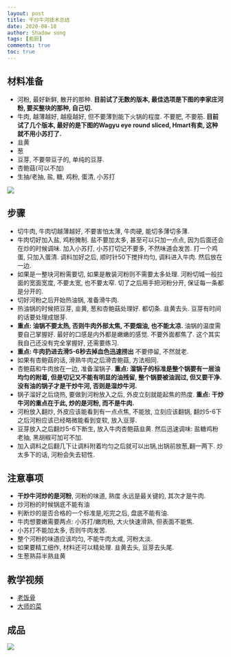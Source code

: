 ```yaml
---
layout: post
title: 干炒牛河技术总结
date: 2020-08-18
author: Shadow song
tags: [庖厨]
comments: true
toc: true
---
```


## 材料准备

- 河粉, 最好新鲜, 散开的那种. **目前试了无数的版本, 最佳选项是下图的李家庄河粉, 要买整块的那种, 自己切.**
- 牛肉, 越薄越好, 越瘦越好, 但不要薄到能下火锅的程度. 不要肥, 不要筋. **目前试了几个版本, 最好的是下图的Wagyu eye round sliced, Hmart有卖, 这种就不用小苏打了.**
- 韭黄
- 葱
- 豆芽, 不要带豆子的, 单纯的豆芽. 
- 杏鲍菇(可以不加)
- 生抽/老抽, 盐, 糖, 鸡粉, 蛋清, 小苏打

![](https://lh3.googleusercontent.com/pw/AMWts8CNXUnUMA-elkeH0eZpxYjn3nLu-F54HEmLfu34WXSBCZcZlIuP9wzAVs09uNlabKmqwB8Jq3yczW4_iZRSbZ00Zny9rC3NEj9pppooWaP8wWR6xzqYw67r_BtiZrqqu6v1D7s-Z8DdeyeSR9wNDS6oGw=w1663-h1247-no?authuser=2)


## 步骤

 - 切牛肉, 牛肉切越薄越好, 不要害怕太薄, 牛肉硬, 能切多薄切多薄. 
 - 牛肉切好加入盐, 鸡粉腌制. 盐不要加太多, 甚至可以只加一点点, 因为后面还会在炒的时候调味.  加入小苏打, 小苏打切记不要多, 不然味道会发苦. 打一个鸡蛋, 只加入蛋清.  调料加好之后, 顺时针50下搅拌均匀, 调料进入牛肉. 然后放在一边. 
 - 如果是一整块河粉需要切, 如果是散装河粉则不需要太多处理. 河粉切城一般拉面的宽面宽度, 不要太宽, 也不要太窄. 切了之后用手把河粉分开, 保证每一条都是分开的. 
 - 切好河粉之后开始热油锅, 准备滑牛肉. 
 - 热油锅的时候把豆芽, 韭黄, 葱和杏鲍菇处理好. 都切条. 韭黄去头. 豆芽有时间的话要处理成银芽. 
 - **重点: 油锅不要太热, 否则牛肉外部太焦, 不要烟油, 也不能太凉.** 油锅的温度需要自己掌握好. 最好的口感是内外都是嫩嫩的感觉. 不要外面都焦了. 这个其实我自己还没有完全掌握好, 还需要练习. 
 - **重点: 牛肉扔进去滑5-6秒去掉血色迅速捞出** 不要停留, 不然就老. 
 - 如果有杏鲍菇的话, 滑熟牛肉之后滑杏鲍菇, 方法相同. 
 - 杏鲍菇和牛肉放在一边, 准备溜锅子. **重点: 溜锅子的标准是整个锅要有一层油均匀的附着, 但是切记又不能有明显的油残留, 整个锅要被油润过, 但又要干净. 没有油的锅子才是干炒牛河, 否则是湿炒牛河.**
 - 锅子溜好之后烧热, 要做到河粉放入之后, 外皮立刻就能起焦的热度. **重点: 干炒牛河的重点在于此, 炒的是河粉, 而不是牛肉.**
 - 河粉放入翻炒, 外皮应该能看到有一点点焦, 不能放, 立刻应该翻锅, 翻炒5-6下之后河粉应该已经略微能看到变软, 放入豆芽. 
 - 豆芽放入之后翻炒5-6下断生, 放入牛肉杏鲍菇韭黄. 然后迅速调味: 盐糖鸡粉老抽, 黑胡椒可加可不加.
 - 加入调料之后翻几下让调料附着均匀之后就可以出锅,出锅前放葱,翻一两下. 炒太多下的话, 河粉会失去韧性. 
 
 
## 注意事项 
 
 - **干炒牛河炒的是河粉**, 河粉的味道, 熟度 永远是最关键的, 其次才是牛肉. 
 - 炒河粉的时候锅底不能有油
 - 判断炒的是否合格的一个标准是,吃完之后, 盘底不能有油. 
 - 牛肉想要嫩需要两点: 小苏打/嫩肉粉, 大火快速滑熟, 但表面不能焦. 
 - 小苏打不能加太多, 否则牛肉发苦. 
 - 整个河粉的味道应该均匀, 不能牛肉太咸, 河粉太淡. 
 - 如果要精工细作, 材料还可以精处理. 韭黄去头, 豆芽去头尾. 
 - 生葱熟蒜半熟韭黄
 
## 教学视频 
- [老饭骨](https://drive.google.com/open?id=1Cu0gEmIKPFNlcVASRWCxn0h6iEGjMWNN)
- [大师的菜](https://drive.google.com/open?id=1S6YdyLWR_MITge5PJzcn7aWzrBCFCsKx)

## 成品

![](https://lh3.googleusercontent.com/pw/AMWts8DeGcJvANgcUFgPYg3e1PWtum2R133fxnHT-xBVMK9ki-9lfqWXrSi1snoGL5-0zhTeykn1rf7EFoZCQ2NjZBThnJUkC8JprsaVS9jqfMBU8kjPiTam02oYCvdEaa6qLg4sp1mpo8n0DWP-FPg90Vgueg=w936-h1247-no?authuser=2)
 
 

